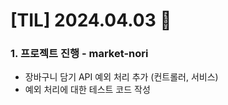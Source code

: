 # [TIL] 2024.04.03 📘

### 1. 프로젝트 진행 - market-nori
- 장바구니 담기 API 예외 처리 추가 (컨트롤러, 서비스)
- 예외 처리에 대한 테스트 코드 작성
